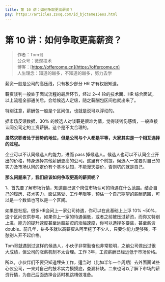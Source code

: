 ```yaml
---
title: 第 10 讲：如何争取更高薪资？
pay: https://articles.zsxq.com/id_bjcteme15eos.html
---
```


#  第 10 讲：如何争取更高薪资？

> 作者：Tom哥
> <br/>公众号：微观技术
> <br/> 博客：[https://offercome.cn](https://offercome.cn)
> <br/> 人生理念：知道的越多，不知道的越多，努力去学

薪资一般是公司的高压线，只有极少部分 HR 才有权限知道。

薪资谈判一般处于面试流程的最后环节，经过 2~4 轮的技术面、HR 综合面试，以上流程全部通关后。会给候选人定级，随之薪酬包区间也就出来了。

特别注意，薪酬包一般是个区间值，也就是说可以浮动的。

据市场反馈数据，30% 的候选人对谈薪是很难为情，觉得谈钱伤感情，一般直接认同公司定的工资薪酬。这个是不太合理的。

**虽然求职者处于弱势的地位，但是公司与个人都是平等，大家其实是一个相互选择的过程。**

企业可以不认同候选人的能力，进而 pass 掉候选人。候选人也可以不认同企业开出的价格，转身选择其他薪酬更高的公司。这里有个前提，候选人一定要对自己的实力及市场认同的定价有个基本认知，不能漫天要价，否则坑的就是自己。

**那么问题来了，我们应该如何争取更高的薪资呢？**

1、首先要了解市场行情，知道自己这个岗位市场认可的待遇在什么范围。结合自己的履历、技术实力、面试感受、工作年限等，预估一个自己期望的薪酬范围，可以是一个数值也可以是一个区间。

如果是社招，很多HR会问上一家公司待遇，你可以在此基础上上浮 10% ~50%，这个区间仅供参考。如果你上一家的待遇偏低，或者之前被压过薪资，而你又特别上进，能力的提升速度甚至远超薪资的涨幅速度，你可以选择多要些，甚至薪资 double。前几年，拼多多就以高薪资从阿里挖了不少人，只要你能力足够强，不愁别人开不起价格。

Tom哥就遇到过这样的候选人，小伙子非常勤奋也非常聪明，之前公司做出过很大成绩，但公司的涨薪机制不太合理。工作 3年，工资薪酬已经远低于市场价格。

所以，小伙伴们不要只知道埋头工作，适当时（比如半年一个周期）去外面面试些心仪公司，一来对自己的技术实力摸摸底，查漏补缺。二来也可以了解下市场的薪资行情，为自己后面选择合适时机跳槽做准备。
